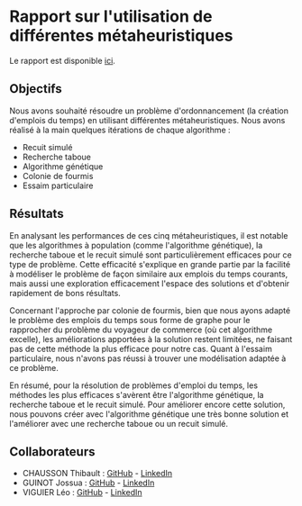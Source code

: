 # Rapport sur l'utilisation de différentes métaheuristiques

Le rapport est disponible [ici](./rapport.pdf).

## Objectifs

Nous avons souhaité résoudre un problème d'ordonnancement (la création d'emplois du temps) en utilisant différentes métaheuristiques. Nous avons réalisé à la main quelques itérations de chaque algorithme : 
- Recuit simulé
- Recherche taboue
- Algorithme génétique
- Colonie de fourmis
- Essaim particulaire

## Résultats

En analysant les performances de ces cinq métaheuristiques, il est notable que les algorithmes à population (comme l'algorithme génétique), la recherche taboue et le recuit simulé sont particulièrement efficaces pour ce type de problème.
Cette efficacité s'explique en grande partie par la facilité à modéliser le problème de façon similaire aux emplois du temps courants, mais aussi une exploration efficacement l'espace des solutions et d'obtenir rapidement de bons résultats.

Concernant l'approche par colonie de fourmis, bien que nous ayons adapté le problème des emplois du temps sous forme de graphe pour le rapprocher du problème du voyageur de commerce (où cet algorithme excelle), les améliorations apportées à la solution restent limitées, ne faisant pas de cette méthode la plus efficace pour notre cas.
Quant à l'essaim particulaire, nous n'avons pas réussi à trouver une modélisation adaptée à ce problème.

En résumé, pour la résolution de problèmes d'emploi du temps, les méthodes les plus efficaces s'avèrent être l'algorithme génétique, la recherche taboue et le recuit simulé.
Pour améliorer encore cette solution, nous pouvons créer avec l'algorithme génétique une très bonne solution et l'améliorer avec une recherche taboue ou un recuit simulé.

## Collaborateurs

- CHAUSSON Thibault : [GitHub](https://github.com/thibault-chausson) - [LinkedIn](https://www.linkedin.com/in/thibault-chausson/)
- GUINOT Jossua : [GitHub](https://github.com/UnTabouret) - [LinkedIn](https://www.linkedin.com/in/jossua-guinot-283342176/)
- VIGUIER Léo : [GitHub](https://github.com/LeoViguier) - [LinkedIn](https://www.linkedin.com/in/léo-viguier-aa42941b0/)